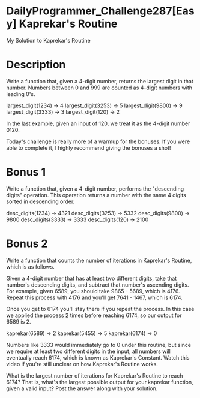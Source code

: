 # DailyProgrammer_Challenge287[Easy] Kaprekar's Routine
My Solution to Kaprekar's Routine

# Description

Write a function that, given a 4-digit number, returns the largest digit in that number. Numbers between 0 and 999 are counted as 4-digit numbers with leading 0's.

largest_digit(1234) -> 4 
largest_digit(3253) -> 5 
largest_digit(9800) -> 9 
largest_digit(3333) -> 3 
largest_digit(120) -> 2 

In the last example, given an input of 120, we treat it as the 4-digit number 0120.

Today's challenge is really more of a warmup for the bonuses. If you were able to complete it, I highly recommend giving the bonuses a shot!

# Bonus 1

Write a function that, given a 4-digit number, performs the "descending digits" operation. This operation returns a number with the same 4 digits sorted in descending order.

desc_digits(1234) -> 4321 
desc_digits(3253) -> 5332 
desc_digits(9800) -> 9800 
desc_digits(3333) -> 3333 
desc_digits(120) -> 2100 

# Bonus 2

Write a function that counts the number of iterations in Kaprekar's Routine, which is as follows.

Given a 4-digit number that has at least two different digits, take that number's descending digits, and subtract that number's ascending digits. For example, given 6589, you should take 9865 - 5689, which is 4176. Repeat this process with 4176 and you'll get 7641 - 1467, which is 6174.

Once you get to 6174 you'll stay there if you repeat the process. In this case we applied the process 2 times before reaching 6174, so our output for 6589 is 2.

kaprekar(6589) -> 2 
kaprekar(5455) -> 5 
kaprekar(6174) -> 0 

Numbers like 3333 would immediately go to 0 under this routine, but since we require at least two different digits in the input, all numbers will eventually reach 6174, which is known as Kaprekar's Constant. Watch this video if you're still unclear on how Kaprekar's Routine works.

What is the largest number of iterations for Kaprekar's Routine to reach 6174? That is, what's the largest possible output for your kaprekar function, given a valid input? Post the answer along with your solution.
